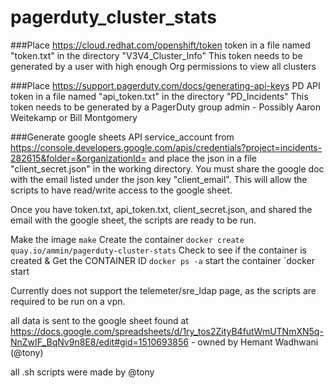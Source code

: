 # pagerduty_cluster_stats

###Place https://cloud.redhat.com/openshift/token token in a file named "token.txt" in the directory "V3V4_Cluster_Info"
  This token needs to be generated by a user with high enough Org permissions to view all clusters

###Place https://support.pagerduty.com/docs/generating-api-keys PD API token in a file named "api_token.txt" in the directory "PD_Incidents"
  This token needs to be generated by a PagerDuty group admin - Possibly Aaron Weitekamp or Bill Montgomery

###Generate google sheets API service_account from https://console.developers.google.com/apis/credentials?project=incidents-282615&folder=&organizationId= and place the json in a file "client_secret.json" in the working directory.
You must share the google doc with the email listed under the json key "client_email". This will allow the scripts to have read/write access to the google sheet.

Once you have token.txt, api_token.txt, client_secret.json, and shared the email with the google sheet, the scripts are ready to be run.

Make the image
`make`
Create the container
`docker create quay.io/ammin/pagerduty-cluster-stats`
Check to see if the container is created & Get the CONTAINER ID
`docker ps -a`
start the container
`docker start <CONTAINER ID>



Currently does not support the telemeter/sre_ldap page, as the scripts are required to be run on a vpn.

all data is sent to the google sheet found at https://docs.google.com/spreadsheets/d/1ry_tos2ZityB4futWmUTNmXN5q-NnZwIF_BqNv9n8E8/edit#gid=1510693856 - owned by Hemant Wadhwani (@tony) 

all .sh scripts were made by @tony

